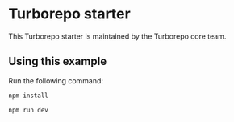 # Turborepo starter

This Turborepo starter is maintained by the Turborepo core team.

## Using this example

Run the following command:

```sh
npm install

npm run dev
```
